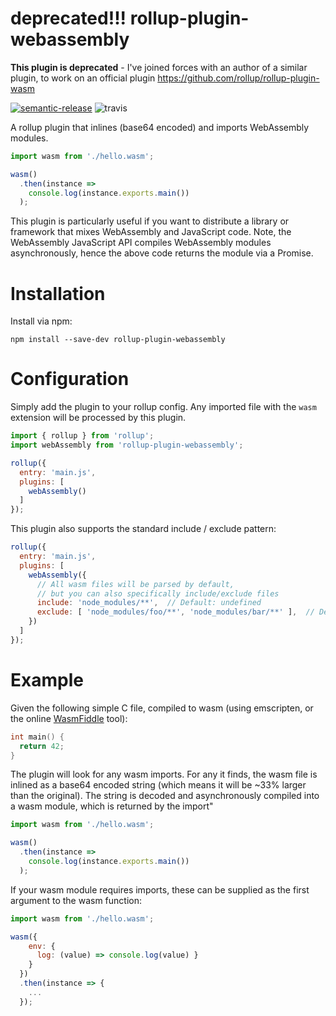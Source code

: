 # deprecated!!! rollup-plugin-webassembly

**This plugin is deprecated** - I've joined forces with an author of a similar plugin, to work on an official plugin https://github.com/rollup/rollup-plugin-wasm

[![semantic-release](https://img.shields.io/badge/%20%20%F0%9F%93%A6%F0%9F%9A%80-semantic--release-e10079.svg)](https://github.com/semantic-release/semantic-release)
![travis](https://travis-ci.org/ColinEberhardt/rollup-plugin-webassembly.svg?branch=master)

A rollup plugin that inlines (base64 encoded) and imports WebAssembly modules.

~~~javascript
import wasm from './hello.wasm';

wasm()
  .then(instance =>
    console.log(instance.exports.main())
  );
~~~

This plugin is particularly useful if you want to distribute a library or framework that mixes WebAssembly and JavaScript code. Note, the WebAssembly JavaScript API compiles WebAssembly modules asynchronously, hence the above code returns the module via a Promise.

# Installation

Install via npm:
~~~
npm install --save-dev rollup-plugin-webassembly
~~~

# Configuration

Simply add the plugin to your rollup config. Any imported file with the `wasm` extension will be processed by this plugin.

~~~javascript
import { rollup } from 'rollup';
import webAssembly from 'rollup-plugin-webassembly';

rollup({
  entry: 'main.js',
  plugins: [
    webAssembly()
  ]
});
~~~

This plugin also supports the standard include / exclude pattern:

~~~javascript
rollup({
  entry: 'main.js',
  plugins: [
    webAssembly({
      // All wasm files will be parsed by default,
      // but you can also specifically include/exclude files
      include: 'node_modules/**',  // Default: undefined
      exclude: [ 'node_modules/foo/**', 'node_modules/bar/**' ],  // Default: undefined
    })
  ]
});
~~~

# Example

Given the following simple C file, compiled to wasm (using emscripten, or the online [WasmFiddle](https://wasdk.github.io/WasmFiddle//) tool):

~~~c
int main() {
  return 42;
}
~~~

The plugin will look for any wasm imports. For any it finds, the wasm file is inlined as a base64 encoded string (which means it will be ~33% larger than the original). The string is decoded and asynchronously compiled into a wasm module, which is returned by the import"

~~~javascript
import wasm from './hello.wasm';

wasm()
  .then(instance =>
    console.log(instance.exports.main())
  );
~~~

If your wasm module requires imports, these can be supplied as the first argument to the wasm function:

~~~javascript
import wasm from './hello.wasm';

wasm({
    env: {
      log: (value) => console.log(value) }
    }
  })
  .then(instance => {
    ...
  });
~~~
